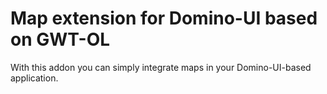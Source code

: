 # Map extension for Domino-UI based on GWT-OL

With this addon you can simply integrate maps in your Domino-UI-based application.